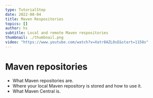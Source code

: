 ```yaml
---
type: TutorialStep
date: 2022-08-04
title: Maven Respositories
topics: []
author: hs
subtitle: Local and remote Maven respositories
thumbnail: ./thumbnail.png
video: "https://www.youtube.com/watch?v=Xatr8AZLOsE&start=1158s"
---
```


# Maven repositories

- What Maven repositories are.
- Where your local Maven repository is stored and how to use it.
- What Maven Central is.
